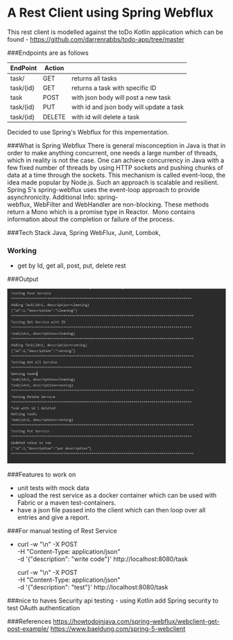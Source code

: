 # A Rest Client using Spring Webflux

This rest client is modelled against the toDo Kotlin application 
which can be found - 
https://github.com/darrenrabbs/todo-app/tree/master

###Endpoints are as follows 

 
 | EndPoint | Action ||
 | -------   | --- | -----------------------|
 | task/     | GET |   returns all tasks      |
 | task/{id} | GET | returns a task with specific ID |
 | task      | POST | with json body will post a new task |
 | task/{id} | PUT  | with id and json body will update a task|
 | task/{id} | DELETE | with id will delete a task            |
 
 Decided to use Spring's Webflux for this impementation.
 
###What is Spring Webflux
 There is  general misconception in Java is that in order to make anything concurrent, 
 one needs a large number of threads, which in reality is not the case. 
 One can achieve concurrency in Java with a few fixed number of threads by using HTTP sockets and pushing chunks of 
 data at a time through the sockets. This mechanism is called event-loop, the idea made popular by Node.js. 
 Such an approach is scalable and resilient. 
 Spring 5's spring-webflux uses the event-loop approach to provide asynchronicity.
 Additional Info:
 spring-webflux, WebFilter and WebHandler are non-blocking. 
 These methods return a Mono<void> which is a promise type in Reactor. 
 Mono<void> contains information about the completion or failure of the process.
 
 
 ###Tech Stack
 Java, Spring WebFlux, Junit, Lombok,
 
 
### Working 
 - get by Id, get all, post, put, delete rest 
 

###Output







![!drawing =10px](output.JPG?raw=true "Output Example" )
 
 
###Features to work on
- unit tests with mock data
- upload the rest service as a docker container which can be used with Fabric or a maven test-containers.
- have a json file passed into the client which can then loop over all entries and give a report.


###For manual testing of Rest Service
- curl -w "\n" -X POST \
  -H "Content-Type: application/json" \
  -d '{"description": "write code"}' http://localhost:8080/task
  
  curl -w "\n" -X POST \
  -H "Content-Type: application/json" \
  -d '{"description": "test"}' http://localhost:8080/task 
  
  
###nice to haves
Security api testing - using Kotlin add Spring security to test OAuth authentication


###References
https://howtodoinjava.com/spring-webflux/webclient-get-post-example/
https://www.baeldung.com/spring-5-webclient